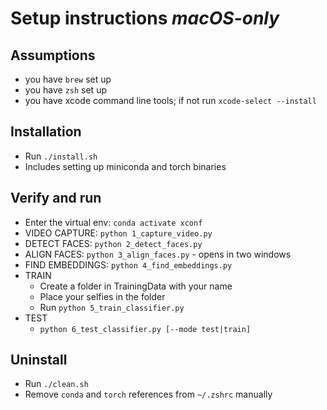 # Setup instructions *macOS-only*

## Assumptions
* you have `brew` set up
* you have `zsh` set up
* you have xcode command line tools; if not run `xcode-select --install`

## Installation
* Run `./install.sh`
* Includes setting up miniconda and torch binaries

## Verify and run
* Enter the virtual env: `conda activate xconf`
* VIDEO CAPTURE: `python 1_capture_video.py`
* DETECT FACES: `python 2_detect_faces.py`
* ALIGN FACES: `python 3_align_faces.py` - opens in two windows
* FIND EMBEDDINGS: `python 4_find_embeddings.py`
* TRAIN
  - Create a folder in TrainingData with your name
  - Place your selfies in the folder
  - Run `python 5_train_classifier.py`
* TEST
  - `python 6_test_classifier.py [--mode test|train]`

## Uninstall
* Run `./clean.sh`
* Remove `conda` and `torch` references from `~/.zshrc` manually
